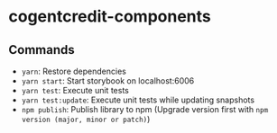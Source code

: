 # cogentcredit-components

## Commands

* `yarn`: Restore dependencies
* `yarn start`: Start storybook on localhost:6006
* `yarn test`: Execute unit tests
* `yarn test:update`: Execute unit tests while updating snapshots
* `npm publish`: Publish library to npm (Upgrade version first with `npm version (major, minor or patch)`)
